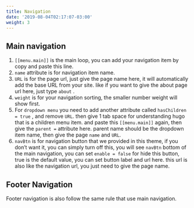 ```yaml
---
title: Navigation
date: '2019-08-04T02:17:07-03:00'
weight: 3
---
```


## Main navigation

1. `[[menu.main]]` is the main loop, you can add your navigation item by copy and paste this line.
1. `name` attribute is for navigation item name.
1. `URL` is for the page url, just give the page name here, it will automatically add the base URL from your site. like if you want to give the about page url here, just type `about` .
1. `weight` is for your navigation sorting, the smaller number weight will show first.
1. For `dropdown menu` you need to add another attribute called `hasChildren = true` , and remove `URL`. then give 1 tab space for understanding hugo that is a children menu item. and paste this `[[menu.main]]` again, then give the `parent =` attribute here. parent name should be the dropdown item name, then give the page `name` and `URL`.
1. `navBtn` is for navigation button that we provided in this theme, if you don’t want it, you can simply turn off this, you will see `navBtn` bottom of the main navigation, you can set `enable = false` for hide this button, true is the default value, you can set button label and url here. this url is also like the navigation url, you just need to give the page name.

## Footer Navigation

Footer navigation is also follow the same rule that use main navigation.
